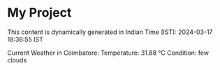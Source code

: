 # My Project

This content is dynamically generated in Indian Time (IST): 2024-03-17 18:36:55 IST


Current Weather in Coimbatore:
Temperature: 31.88 °C
Condition: few clouds

